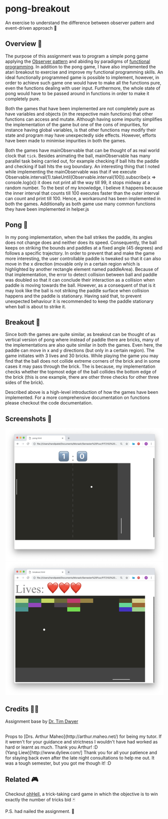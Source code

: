 # pong-breakout
An exercise to understand the difference between observer pattern and event-driven approach 🏓


## Overview 📜

The purpose of this assignment was to program a simple pong game applying the [Observer pattern](https://en.wikipedia.org/wiki/Observer_pattern) and abiding by paradigms of [functional programming](https://en.wikipedia.org/wiki/Functional_programming). In addition to the pong game, I have also implemented the atari breakout to exercise and improve my functional programming skills. An ideal functionally programmed game is possible to implement, however, in order to achieve such game one would have to make all the functions pure, even the functions dealing with user input. Furthermore, the whole state of pong would have to be passed around in functions in order to make it completely pure.

Both the games that have been implemented are not completely pure as have variables and objects (in the respective main functions) that other functions can access and mutate. Although having some impurity simplifies the implementation of the game but one of the cons of impurities, for instance having global variables, is that other functions may modify their state and program may have unexpectedly side effects. However, efforts have been made to minimise impurities in both the games.

Both the games have mainObservable that can be thought of as real world clock that `tick`. Besides animating the ball, mainObservable has many parallel task being carried out, for example checking if ball hits the paddle and checking if ball hits the svg boundary. An interesting thing that I noted while implementing the mainObservable was that if we execute Observable.interval(1).takeUntil(Observable.interval(100)).subscribe(x => console.log(x)) it does not print all the way till 99, it stops midway at a random number. To the best of my knowledge, I believe it happens because the inner interval that counts till 100 executes faster than the outer interval can count and print till 100. Hence, a workaround has been implemented in both the games. 
Additionally as both game use many common functions they have been implemented in helper.js


## Pong 🏓

In my pong implementation, when the ball strikes the paddle, its angles does not change does and neither does its speed. Consequently, the ball keeps on striking the bounds and paddles at a fixed angle (45 degrees) and follows a specific trajectory. In order to prevent that and make the game more interesting, the user controllable paddle is tweaked so that it can also move in the x direction (movable only in a certain region which is highlighted by another rectangle element named paddleArea). Because of that implementation, the error to detect collision between ball and paddle was doubled so that it can conclude their interaction as a collision when paddle is moving towards the ball. However, as a consequent of that is it may look like the ball is not striking the paddle surface when collision happens and the paddle is stationary. Having said that, to prevent unexpected behaviour it is recommended to keep the paddle stationary when ball is about to strike it.

## Breakout 👾

Since both the games are quite similar, as breakout can be thought of as vertical version of pong where instead of paddle there are bricks, many of the implementations are also quite similar in both the games. Even here, the paddle can move in x and y directions (but only in a certain region). The game initiates with 3 lives and 30 bricks. While playing the game you may find that the ball does not collide extreme corners of the brick and in some cases it may pass through the brick. The is because, my implementation checks whether the topmost edge of the ball collides the bottom edge of the brick (this is one example, there are other three checks for other three sides of the brick).


Described above is a high-level introduction of how the games have been implemented. For a more comprehensive documentation on functions please checkout the code documentation. 

## Screenshots 📸

<img src="screenshots/pong.png">

</br>

<img src="screenshots/breakout.png">

</br>

## Credits 👏🏻
Assignment base by [Dr. Tim Dwyer](https://github.com/tgdwyer)

</br>
Props to [Drs. Arthur Maheo](http://arthur.maheo.net/) for being my tutor. If it weren't for your guidance and strictness I wouldn't have had worked as hard or learnt as much. Thank you Arthur! :D
</br>
(Yang Liew)[http://www.dyliew.com/] Thank you for all your patience and for staying back even after the late night consultations to help me out. It was a tough semester, but you got me though it! :D
</br>

## Related 🎮
Checkout [ohHell](https://github.com/harsilspatel/ohHell), a trick-taking card game in which the objective is to win exactly the number of tricks bid 🃏


P.S. had nailed the assignment. 💯
